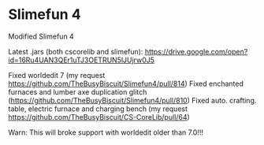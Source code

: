 # Slimefun 4

Modified Slimefun 4

Latest .jars (both cscorelib and slimefun):
https://drive.google.com/open?id=16Ru4UAN3QEr1uTJ3OETRUN5lJUjrw0J5

Fixed worldedit 7 (my request https://github.com/TheBusyBiscuit/Slimefun4/pull/814)
Fixed enchanted furnaces and lumber axe duplication glitch (https://github.com/TheBusyBiscuit/Slimefun4/pull/810)
Fixed auto. crafting. table, electric furnace and charging bench (my request https://github.com/TheBusyBiscuit/CS-CoreLib/pull/64)

Warn: This will broke support with worldedit older than 7.0!!!

